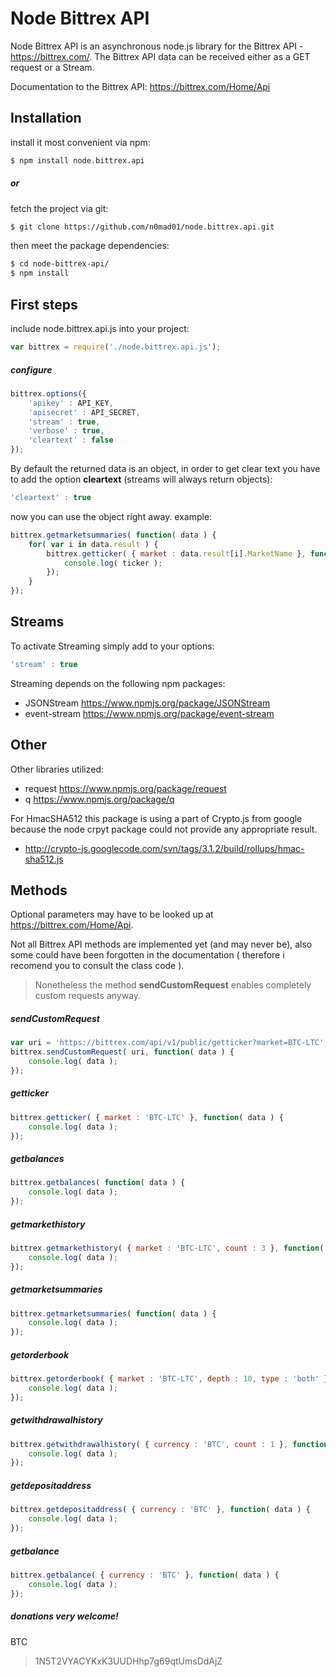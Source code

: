 Node Bittrex API
=========

Node Bittrex API is an asynchronous node.js library for the Bittrex API - https://bittrex.com/.
The Bittrex API data can be received either as a GET request or a Stream.

Documentation to the Bittrex API: https://bittrex.com/Home/Api

Installation
----
install it most convenient via npm:
```sh
$ npm install node.bittrex.api
```

##### or

fetch the project via git:
```sh
$ git clone https://github.com/n0mad01/node.bittrex.api.git
```
then meet the package dependencies:
```sh
$ cd node-bittrex-api/
$ npm install
```

First steps
----

include node.bittrex.api.js into your project:
```javascript
var bittrex = require('./node.bittrex.api.js');
```

##### configure
```javascript
bittrex.options({
    'apikey' : API_KEY,
    'apisecret' : API_SECRET, 
    'stream' : true,
    'verbose' : true,
    'cleartext' : false 
});
```

By default the returned data is an object, in order to get clear text you have to add the option **cleartext** (streams will always return objects):
```javascript
'cleartext' : true
```

now you can use the object right away.
example:

```javascript
bittrex.getmarketsummaries( function( data ) {
    for( var i in data.result ) {
        bittrex.getticker( { market : data.result[i].MarketName }, function( ticker ) {
            console.log( ticker );
        });
    }
});
```

Streams
--
To activate Streaming simply add to your options:
```javascript
'stream' : true
```

Streaming depends on the following npm packages:
- JSONStream https://www.npmjs.org/package/JSONStream
- event-stream https://www.npmjs.org/package/event-stream

Other
--

Other libraries utilized:
- request https://www.npmjs.org/package/request
- q https://www.npmjs.org/package/q

For HmacSHA512 this package is using a part of Crypto.js from google because the node crpyt package could not provide any appropriate result.
- http://crypto-js.googlecode.com/svn/tags/3.1.2/build/rollups/hmac-sha512.js

Methods
----

Optional parameters may have to be looked up at https://bittrex.com/Home/Api.

Not all Bittrex API methods are implemented yet (and may never be), also some could have been forgotten in the documentation ( therefore i recomend you to consult the class code ).
> Nonetheless the method **sendCustomRequest** enables completely custom requests anyway.

##### sendCustomRequest
```javascript
var uri = 'https://bittrex.com/api/v1/public/getticker?market=BTC-LTC';
bittrex.sendCustomRequest( uri, function( data ) {
    console.log( data );
});
```
##### getticker
```javascript
bittrex.getticker( { market : 'BTC-LTC' }, function( data ) {
    console.log( data );
});
```

##### getbalances
```javascript
bittrex.getbalances( function( data ) {
    console.log( data );
});
```

##### getmarkethistory
```javascript
bittrex.getmarkethistory( { market : 'BTC-LTC', count : 3 }, function( data ) {
    console.log( data );
});
```

##### getmarketsummaries
```javascript
bittrex.getmarketsummaries( function( data ) {
    console.log( data );
});
```

##### getorderbook
```javascript
bittrex.getorderbook( { market : 'BTC-LTC', depth : 10, type : 'both' }, function( data ) {
    console.log( data );
});
```

##### getwithdrawalhistory
```javascript
bittrex.getwithdrawalhistory( { currency : 'BTC', count : 1 }, function( data ) {
    console.log( data );
});
```

##### getdepositaddress
```javascript
bittrex.getdepositaddress( { currency : 'BTC' }, function( data ) {
    console.log( data );
});
```

##### getbalance
```javascript
bittrex.getbalance( { currency : 'BTC' }, function( data ) {
    console.log( data );
});
```

##### donations very welcome! 
BTC
> 1N5T2VYACYKxK3UUDHhp7g69qtUmsDdAjZ

